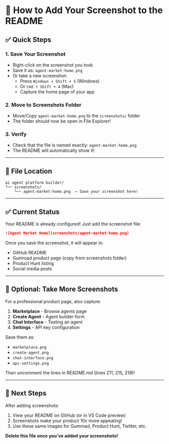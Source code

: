 # 📸 How to Add Your Screenshot to the README

## ✅ Quick Steps

### 1. **Save Your Screenshot**
   - Right-click on the screenshot you took
   - Save it as: `agent-market-home.png`
   - Or take a new screenshot:
     - Press `Windows + Shift + S` (Windows)
     - Or `Cmd + Shift + 4` (Mac)
     - Capture the home page of your app

### 2. **Move to Screenshots Folder**
   - Move/Copy `agent-market-home.png` to the `screenshots/` folder
   - The folder should now be open in File Explorer!

### 3. **Verify**
   - Check that the file is named exactly: `agent-market-home.png`
   - The README will automatically show it!

---

## 📁 File Location

```
ai agent platform builder/
└── screenshots/
    └── agent-market-home.png  ← Save your screenshot here!
```

---

## ✅ Current Status

Your README is already configured! Just add the screenshot file:

```markdown
![Agent Market Home](screenshots/agent-market-home.png)
```

Once you save the screenshot, it will appear in:
- GitHub README
- Gumroad product page (copy from screenshots folder)
- Product Hunt listing
- Social media posts

---

## 🎯 Optional: Take More Screenshots

For a professional product page, also capture:

1. **Marketplace** - Browse agents page
2. **Create Agent** - Agent builder form
3. **Chat Interface** - Testing an agent
4. **Settings** - API key configuration

Save them as:
- `marketplace.png`
- `create-agent.png`
- `chat-interface.png`
- `api-settings.png`

Then uncomment the lines in README.md (lines 211, 215, 219)!

---

## 🚀 Next Steps

After adding screenshots:
1. View your README on GitHub (or in VS Code preview)
2. Screenshots make your product 10x more appealing!
3. Use these same images for Gumroad, Product Hunt, Twitter, etc.

**Delete this file once you've added your screenshots!**

